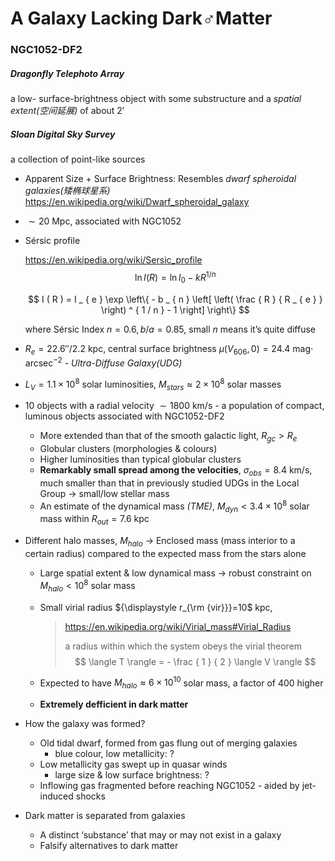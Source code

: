 # A Galaxy Lacking Dark♂Matter

### NGC1052-DF2

##### Dragonfly Telephoto Array

a low- surface-brightness object with some substructure and a *spatial extent(空间延展)* of about 2′ 

##### Sloan Digital Sky Survey

a collection of point-like sources

- Apparent Size + Surface Brightness: Resembles *dwarf spheroidal galaxies(矮椭球星系)* <https://en.wikipedia.org/wiki/Dwarf_spheroidal_galaxy>

- $\sim 20$ Mpc, associated with NGC1052

- Sérsic profile

  <https://en.wikipedia.org/wiki/Sersic_profile>
  $$
  \ln I ( R ) = \ln I _ { 0 } - k R ^ { 1 / n }
  $$

  $$
  I ( R ) = I _ { e } \exp \left\{ - b _ { n } \left[ \left( \frac { R } { R _ { e } } \right) ^ { 1 / n } - 1 \right] \right\}
  $$

  where Sérsic Index $n=0.6, b/a=0.85$, small $n$ means it’s quite diffuse

- $R_e=22.6''/2.2$ kpc, central surface brightness $\mu(V_{606},0)=24.4$ mag$\cdot$ arcsec$^{-2}$ - *Ultra-Diffuse Galaxy(UDG)*

- $L_V=1.1\times10^8$ solar luminosities, $M_{stars}\approx2\times10^8$ solar masses

- 10 objects with a radial velocity $\sim1800$ km/s - a population of compact, luminous objects associated with NGC1052-DF2 

  - More extended than that of the smooth galactic light, $R_{gc}>R_{e}$
  - Globular clusters (morphologies & colours)
  - Higher luminosities than typical globular clusters
  - **Remarkably small spread among the velocities**, $\sigma_{obs}=8.4$ km/s, much smaller than that in previously studied UDGs in the Local Group -> small/low stellar mass
  - An estimate of the dynamical mass *(TME)*, $M_{dyn}<3.4\times10^8$ solar mass within $R_{out}=7.6$ kpc

- Different halo masses, $M_{halo}$ -> Enclosed mass (mass interior to a certain radius) compared to the expected mass from the stars alone

  - Large spatial extent & low dynamical mass -> robust constraint on $M_{halo}<10^8$ solar mass

  - Small virial radius ${\displaystyle r_{\rm {vir}}}=10$ kpc,

    > <https://en.wikipedia.org/wiki/Virial_mass#Virial_Radius>
    >
    > a radius within which the system obeys the virial theorem
    > $$
    > \langle T \rangle = - \frac { 1 } { 2 } \langle V \rangle
    > $$
    >

  - Expected to have $M_{halo}\approx6\times10^{10}$ solar mass, a factor of 400 higher
  - **Extremely defficient in dark matter**

- How the galaxy was formed?

  - Old tidal dwarf, formed from gas flung out of merging galaxies
    - blue colour, low metallicity: ?
  - Low metallicity gas swept up in quasar winds
    - large size & low surface brightness: ?
  - Inflowing gas fragmented before reaching NGC1052 - aided by jet-induced shocks

- Dark matter is separated from galaxies

  - A distinct ‘substance’ that may or may not exist in a galaxy
  - Falsify alternatives to dark matter